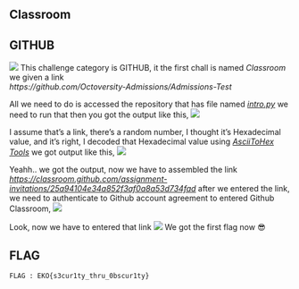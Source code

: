 ## Classroom
## GITHUB

<img src="img/1.jpg">
This challenge category is GITHUB, it the first chall is named <i>Classroom</i> we given a link 
<br><i>https://github.com/Octoversity-Admissions/Admissions-Test</i>

All we need to do is accessed the repository that has file named <i>[intro.py]()</i> we need to run that then you got the output like this,
<img src="img/2.jpg">

I assume that’s a link, there’s a random number, I thought it’s Hexadecimal value, and it’s right, 
I decoded that Hexadecimal value using <i>[AsciiToHex Tools]()</i> we got output like this,
<img src="img/3.jpg">

Yeahh.. we got the output, now we have to assembled the link 
<br><i>https://classroom.github.com/assignment-invitations/25a94104e34a852f3af0a8a53d734fad</i>
after we entered the link, we need to authenticate to Github account agreement to entered Github Classroom,
<img src="img/4.jpg">

Look, now we have to entered that link
<img src="img/5.jpg">
We got the first flag now 😎

## FLAG
```FLAG : EKO{s3cur1ty_thru_0bscur1ty}```
